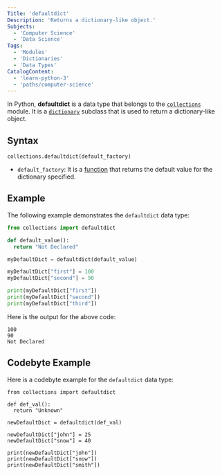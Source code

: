 ```yaml
---
Title: 'defaultdict'
Description: 'Returns a dictionary-like object.'
Subjects:
  - 'Computer Science'
  - 'Data Science'
Tags:
  - 'Modules'
  - 'Dictionaries'
  - 'Data Types'
CatalogContent:
  - 'learn-python-3'
  - 'paths/computer-science'
---
```


In Python, **defaultdict** is a data type that belongs to the [`collections`](https://www.codecademy.com/resources/docs/python/collections-module) module. It is a [`dictionary`](https://www.codecademy.com/resources/docs/python/dictionaries) subclass that is used to return a dictionary-like object.

## Syntax

```pseudo
collections.defaultdict(default_factory)
```

- `default_factory`: It is a [function](https://www.codecademy.com/resources/docs/python/functions) that returns the default value for the dictionary specified.

## Example

The following example demonstrates the `defaultdict` data type:

```py
from collections import defaultdict

def default_value():
  return "Not Declared"

myDefaultDict = defaultdict(default_value)

myDefaultDict["first"] = 100
myDefaultDict["second"] = 90

print(myDefaultDict["first"])
print(myDefaultDict["second"])
print(myDefaultDict["third"])
```

Here is the output for the above code:

```shell
100
90
Not Declared
```

## Codebyte Example

Here is a codebyte example for the `defaultdict` data type:

```codebyte/python
from collections import defaultdict

def def_val():
  return "Unknown"

newDefaultDict = defaultdict(def_val)

newDefaultDict["john"] = 25
newDefaultDict["snow"] = 40

print(newDefaultDict["john"])
print(newDefaultDict["snow"])
print(newDefaultDict["smith"])
```
